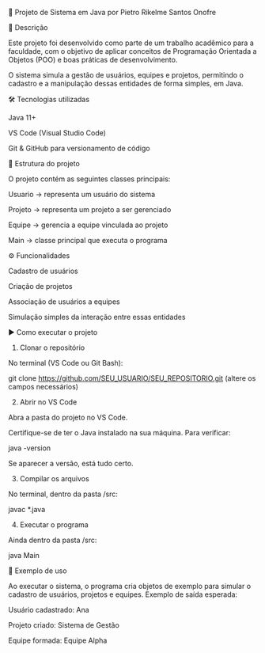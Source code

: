 📘 Projeto de Sistema em Java por Pietro Rikelme Santos Onofre

📌 Descrição

Este projeto foi desenvolvido como parte de um trabalho acadêmico para a faculdade, com o objetivo de aplicar conceitos de Programação Orientada a Objetos (POO) e boas práticas de desenvolvimento.

O sistema simula a gestão de usuários, equipes e projetos, permitindo o cadastro e a manipulação dessas entidades de forma simples, em Java.

🛠️ Tecnologias utilizadas

Java 11+

VS Code (Visual Studio Code)

Git & GitHub para versionamento de código



📂 Estrutura do projeto

O projeto contém as seguintes classes principais:

Usuario → representa um usuário do sistema

Projeto → representa um projeto a ser gerenciado

Equipe → gerencia a equipe vinculada ao projeto

Main → classe principal que executa o programa



⚙️ Funcionalidades

Cadastro de usuários

Criação de projetos

Associação de usuários a equipes

Simulação simples da interação entre essas entidades



▶️ Como executar o projeto
1. Clonar o repositório

No terminal (VS Code ou Git Bash):

git clone https://github.com/SEU_USUARIO/SEU_REPOSITORIO.git  (altere os campos necessários)

2. Abrir no VS Code

Abra a pasta do projeto no VS Code.

Certifique-se de ter o Java instalado na sua máquina.
Para verificar:

java -version


Se aparecer a versão, está tudo certo.

3. Compilar os arquivos

No terminal, dentro da pasta /src:

javac *.java

4. Executar o programa

Ainda dentro da pasta /src:

java Main



📖 Exemplo de uso

Ao executar o sistema, o programa cria objetos de exemplo para simular o cadastro de usuários, projetos e equipes.
Exemplo de saída esperada:

Usuário cadastrado: Ana

Projeto criado: Sistema de Gestão

Equipe formada: Equipe Alpha
